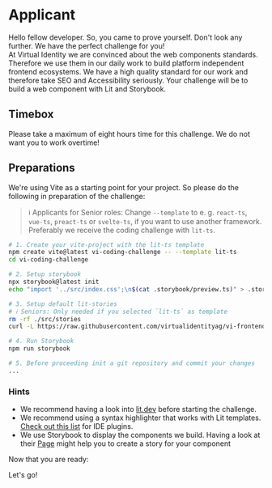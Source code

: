 # Applicant

Hello fellow developer. So, you came to prove yourself. Don't look any further. We have the perfect challenge for you!  
At Virtual Identity we are convinced about the web components standards. Therefore we use them in our daily work to build platform independent frontend ecosystems. We have a high quality standard for our work and therefore take SEO and Accessibility seriously. Your challenge will be to build a web component with Lit and Storybook.

## Timebox

Please take a maximum of eight hours time for this challenge. We do not want you to work overtime!

## Preparations

We're using Vite as a starting point for your project. So please do the following in preparation of the challenge:

> ℹ️ Applicants for Senior roles: Change `--template` to e. g. `react-ts`, `vue-ts`, `preact-ts` or `svelte-ts`, if you want to use another framework. Preferably we receive the coding challenge with `lit-ts`.

```bash
# 1. Create your vite-project with the lit-ts template
npm create vite@latest vi-coding-challenge -- --template lit-ts
cd vi-coding-challenge

# 2. Setup storybook
npx storybook@latest init
echo "import '../src/index.css';\n$(cat .storybook/preview.ts)" > .storybook/preview.ts.tmp && mv .storybook/preview.ts.tmp .storybook/preview.ts

# 3. Setup default lit-stories
# ℹ️ Seniors: Only needed if you selected `lit-ts` as template
rm -rf ./src/stories
curl -L https://raw.githubusercontent.com/virtualidentityag/vi-frontend-hub/main/src/applicant/assets/main-element.stories.ts -o ./src/my-element.stories.ts

# 4. Run Storybook
npm run storybook

# 5. Before proceeding init a git repository and commit your changes
...
```

### Hints

-   We recommend having a look into [lit.dev](https://lit.dev/docs/) before starting the challenge.
-   We recommend using a syntax highlighter that works with Lit templates. [Check out this list](https://lit.dev/docs/tools/development/#ide-plugins) for IDE plugins.
-   We use Storybook to display the components we build. Having a look at their [Page](https://storybook.js.org/) might help you to create a story for your component

Now that you are ready:

<vi-button href="#/applicant/challenge">Let's go!</vi-button>

